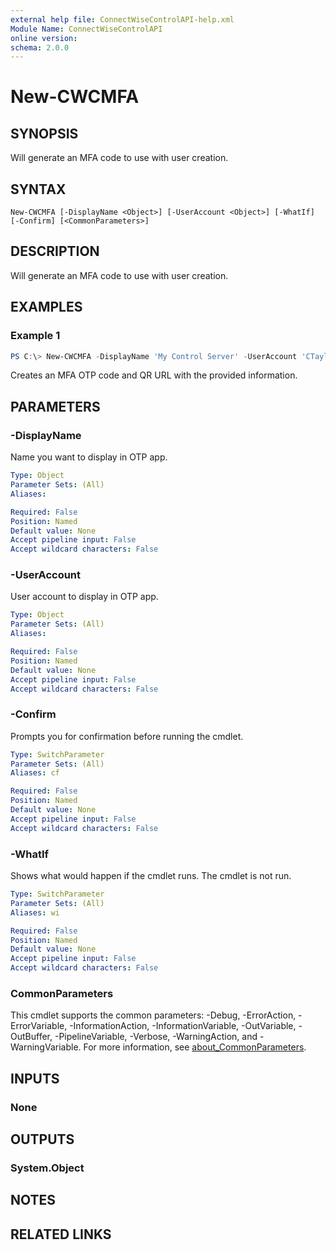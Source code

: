 ```yaml
---
external help file: ConnectWiseControlAPI-help.xml
Module Name: ConnectWiseControlAPI
online version:
schema: 2.0.0
---
```


# New-CWCMFA

## SYNOPSIS
Will generate an MFA code to use with user creation.

## SYNTAX

```
New-CWCMFA [-DisplayName <Object>] [-UserAccount <Object>] [-WhatIf] [-Confirm] [<CommonParameters>]
```

## DESCRIPTION
Will generate an MFA code to use with user creation.

## EXAMPLES

### Example 1
```powershell
PS C:\> New-CWCMFA -DisplayName 'My Control Server' -UserAccount 'CTaylor'
```

Creates an MFA OTP code and QR URL with the provided information.

## PARAMETERS

### -DisplayName
Name you want to display in OTP app.

```yaml
Type: Object
Parameter Sets: (All)
Aliases:

Required: False
Position: Named
Default value: None
Accept pipeline input: False
Accept wildcard characters: False
```

### -UserAccount
User account to display in OTP app.

```yaml
Type: Object
Parameter Sets: (All)
Aliases:

Required: False
Position: Named
Default value: None
Accept pipeline input: False
Accept wildcard characters: False
```

### -Confirm
Prompts you for confirmation before running the cmdlet.

```yaml
Type: SwitchParameter
Parameter Sets: (All)
Aliases: cf

Required: False
Position: Named
Default value: None
Accept pipeline input: False
Accept wildcard characters: False
```

### -WhatIf
Shows what would happen if the cmdlet runs. The cmdlet is not run.

```yaml
Type: SwitchParameter
Parameter Sets: (All)
Aliases: wi

Required: False
Position: Named
Default value: None
Accept pipeline input: False
Accept wildcard characters: False
```

### CommonParameters
This cmdlet supports the common parameters: -Debug, -ErrorAction, -ErrorVariable, -InformationAction, -InformationVariable, -OutVariable, -OutBuffer, -PipelineVariable, -Verbose, -WarningAction, and -WarningVariable. For more information, see [about_CommonParameters](http://go.microsoft.com/fwlink/?LinkID=113216).

## INPUTS

### None
## OUTPUTS

### System.Object
## NOTES

## RELATED LINKS
